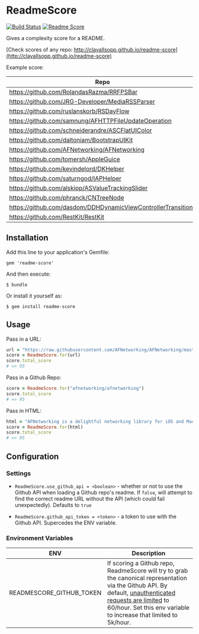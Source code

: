 # ReadmeScore

[![Build Status](https://travis-ci.org/clayallsopp/readme-score.svg)](https://travis-ci.org/clayallsopp/readme-score)
[![Readme Score](http://readme-score-api.herokuapp.com/score.svg?url=clayallsopp/readme-score)](http://clayallsopp.github.io/readme-score?url=clayallsopp/readme-score)

Gives a complexity score for a README.

[Check scores of any repo: http://clayallsopp.github.io/readme-score](http://clayallsopp.github.io/readme-score)

Example score:

| Repo                                                          | Score |
|---------------------------------------------------------------|-------|
| https://github.com/RolandasRazma/RRFPSBar                     | 16    |
| https://github.com/JRG-Developer/MediaRSSParser               | 35    |
| https://github.com/ruslanskorb/RSDayFlow                      | 35    |
| https://github.com/samnung/AFHTTPFileUpdateOperation          | 31    |
| https://github.com/schneiderandre/ASCFlatUIColor              | 65    |
| https://github.com/daltoniam/BootstrapUIKit                   | 60    |
| https://github.com/AFNetworking/AFNetworking                  | 95    |
| https://github.com/tomersh/AppleGuice                         | 85    |
| https://github.com/kevindelord/DKHelper                       | 25    |
| https://github.com/saturngod/IAPHelper                        | 75    |
| https://github.com/alskipp/ASValueTrackingSlider              | 87    |
| https://github.com/phranck/CNTreeNode                         | 25    |
| https://github.com/dasdom/DDHDynamicViewControllerTransitions | 91    |
| https://github.com/RestKit/RestKit                            | 100   |


## Installation

Add this line to your application's Gemfile:

    gem 'readme-score'

And then execute:

    $ bundle

Or install it yourself as:

    $ gem install readme-score

## Usage

Pass in a URL:

```ruby
url = "https://raw.githubusercontent.com/AFNetworking/AFNetworking/master/README.md"
score = ReadmeScore.for(url)
score.total_score
# => 95
```

Pass in a Github Repo:

```ruby
score = ReadmeScore.for("afnetworking/afnetworking")
score.total_score
# => 95
```

Pass in HTML:

```ruby
html = "AFNetworking is a delightful networking library for iOS and Mac OS X...."
score = ReadmeScore.for(html)
score.total_score
# => 95
```

## Configuration

### Settings

- `ReadmeScore.use_github_api = <boolean>` - whether or not to use the Github API when loading a Github repo's readme. If `false`, will attempt to find the correct readme URL without the API (which could fail unexpectedly). Defaults to `true`

- `ReadmeScore.github_api_token = <token>` - a token to use with the Github API. Supercedes the ENV variable.

### Environment Variables

| ENV                                                          | Description |
|---------------------------------------------------------------|-------|
| READMESCORE_GITHUB_TOKEN                     | If scoring a Github repo, ReadmeScore will try to grab the canonical representation via the Github API. By default, [unauthenticated requests are limited](https://developer.github.com/v3/#rate-limiting) to 60/hour. Set this env variable to increase that limited to 5k/hour.    |

